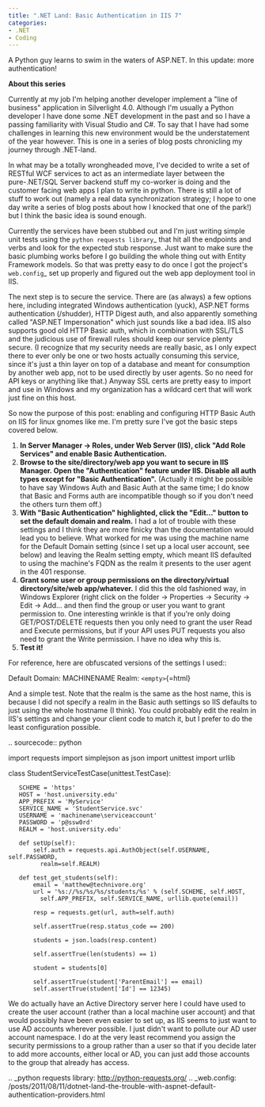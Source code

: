 ```yaml
---
title: ".NET Land: Basic Authentication in IIS 7"
categories:
- .NET
- Coding
---
```


A Python guy learns to swim in the waters of ASP.NET. In this update:
more authentication!

<!-- more -->

**About this series**

Currently at my job I'm helping another developer implement a "line of
business" application in Silverlight 4.0. Although I'm usually a Python
developer I have done some .NET development in the past and so I have a
passing familiarity with Visual Studio and C#. To say that I have had
some challenges in learning this new environment would be the
understatement of the year however. This is one in a series of blog
posts chronicling my journey through .NET-land.

In what may be a totally wrongheaded move, I've decided to write a set
of RESTful WCF services to act as an intermediate layer between the
pure-.NET/SQL Server backend stuff my co-worker is doing and the
customer facing web apps I plan to write in python. There is still a lot
of stuff to work out (namely a real data synchronization strategy; I
hope to one day write a series of blog posts about how I knocked that
one of the park!) but I think the basic idea is sound enough.

Currently the services have been stubbed out and I'm just writing simple
unit tests using the `python requests library`\_ that hit all the
endpoints and verbs and look for the expected stub response. Just want
to make sure the basic plumbing works before I go building the whole
thing out with Entity Framework models. So that was pretty easy to do
once I got the project's `web.config`\_ set up properly and figured out
the web app deployment tool in IIS.

The next step is to secure the service. There are (as always) a few
options here, including integrated Windows authentication (yuck),
ASP.NET forms authentication (/shudder), HTTP Digest auth, and also
apparently something called "ASP.NET Impersonation" which just sounds
like a bad idea. IIS also supports good old HTTP Basic auth, which in
combination with SSL/TLS and the judicious use of firewall rules should
keep our service plenty secure. (I recognize that my security needs are
really basic, as I only expect there to ever only be one or two hosts
actually consuming this service, since it's just a thin layer on top of
a database and meant for consumption by another web app, not to be used
directly by user agents. So no need for API keys or anything like that.)
Anyway SSL certs are pretty easy to import and use in Windows and my
organization has a wildcard cert that will work just fine on this host.

So now the purpose of this post: enabling and configuring HTTP Basic
Auth on IIS for linux gnomes like me. I'm pretty sure I've got the basic
steps covered below.

1.  **In Server Manager -\> Roles, under Web Server (IIS), click "Add
    Role Services" and enable Basic Authentication.**
2.  **Browse to the site/directory/web app you want to secure in IIS
    Manager. Open the "Authentication" feature under IIS. Disable all
    auth types except for "Basic Authentication".** (Actually it might
    be possible to have say Windows Auth and Basic Auth at the same
    time; I do know that Basic and Forms auth are incompatible though so
    if you don't need the others turn them off.)
3.  **With "Basic Authentication" highlighted, click the "Edit..."
    button to set the default domain and realm.** I had a lot of trouble
    with these settings and I think they are more finicky than the
    documentation would lead you to believe. What worked for me was
    using the machine name for the Default Domain setting (since I set
    up a local user account, see below) and leaving the Realm setting
    empty, which meant IIS defaulted to using the machine's FQDN as the
    realm it presents to the user agent in the 401 response.
4.  **Grant some user or group permissions on the directory/virtual
    directory/site/web app/whatever.** I did this the old fashioned way,
    in Windows Explorer (right click on the folder -\> Properties -\>
    Security -\> Edit -\> Add... and then find the group or user you
    want to grant permission to. One interesting wrinkle is that if
    you're only doing GET/POST/DELETE requests then you only need to
    grant the user Read and Execute permissions, but if your API uses
    PUT requests you also need to grant the Write permission. I have no
    idea why this is.
5.  **Test it!**

For reference, here are obfuscated versions of the settings I used::

Default Domain: MACHINENAME Realm: `<empty>`{=html}

And a simple test. Note that the realm is the same as the host name,
this is because I did not specify a realm in the Basic auth settings so
IIS defaults to just using the whole hostname (I think). You could
probably edit the realm in IIS's settings and change your client code to
match it, but I prefer to do the least configuration possible.

.. sourcecode:: python

import requests import simplejson as json import unittest import urllib

class StudentServiceTestCase(unittest.TestCase):

       SCHEME = 'https'
       HOST = 'host.university.edu'
       APP_PREFIX = 'MyService'
       SERVICE_NAME = 'StudentService.svc'
       USERNAME = 'machinename\serviceaccount'
       PASSWORD = 'p@ssw0rd'
       REALM = 'host.university.edu'

       def setUp(self):
           self.auth = requests.api.AuthObject(self.USERNAME, self.PASSWORD,
             realm=self.REALM)
       
       def test_get_students(self):
           email = 'matthew@technivore.org'
           url = '%s://%s/%s/%s/students/%s' % (self.SCHEME, self.HOST,
             self.APP_PREFIX, self.SERVICE_NAME, urllib.quote(email))

           resp = requests.get(url, auth=self.auth)
           
           self.assertTrue(resp.status_code == 200)
           
           students = json.loads(resp.content)

           self.assertTrue(len(students) == 1)

           student = students[0]

           self.assertTrue(student['ParentEmail'] == email)
           self.assertTrue(student['Id'] == 12345)

We do actually have an Active Directory server here I could have used to
create the user account (rather than a local machine user account) and
that would possibly have been even easier to set up, as IIS seems to
just want to use AD accounts wherever possible. I just didn't want to
pollute our AD user account namespace. I do at the very least recommend
you assign the security permissions to a group rather than a user so
that if you decide later to add more accounts, either local or AD, you
can just add those accounts to the group that already has access.

.. \_python requests library: http://python-requests.org/ ..
\_web.config:
/posts/2011/08/11/dotnet-land-the-trouble-with-aspnet-default-authentication-providers.html
